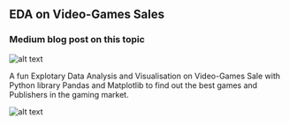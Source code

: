 ## EDA on Video-Games Sales
### Medium blog post on this topic

![alt text](https://medium.com/@kaifkohari10/video-game-sales-analysis-with-python-68c60648820f)

A fun Explotary Data Analysis and Visualisation on Video-Games Sale with Python library Pandas and Matplotlib to find out the best games and Publishers in the gaming market.

![alt text](https://uberblogapi.10upcdn.com/1080x540/filters:format(webp)/blogapi.uber.com/wp-content/uploads/sites/356/2016/09/SF_EA-sports-FIFA_blog_960x480_UK_r1v1.png)
